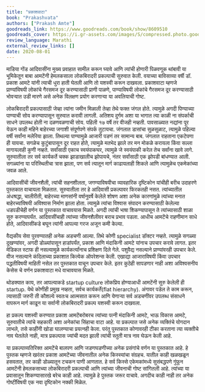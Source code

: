 ```yaml
---
title: "प्रकाशवाटा"
book: "Prakashvata"
authors: ["Prakash Amte"]
goodreads_link: https://www.goodreads.com/book/show/8609510
goodreads_cover: https://i.gr-assets.com/images/S/compressed.photo.goodreads.com/books/1279689324l/8609510.jpg
review_language: Marathi
external_review_links: []
date: 2020-08-01
---
```

माडिया गोंड आदिवासींना मुख्य प्रवाहात सामील करून घ्यावे आणि त्यांची होणारी पिळवणूक थांबावी या भूमिकेतून बाबा आमटेंनी हेमलकसाला लोकबिरादरी प्रकल्पाची सुरुवात केली. वयाच्या बाविसाव्या वर्षी डॉ. प्रकाश आमटे यांनी त्याची धुरा हाती घेतली आणि तो यशस्वी करून दाखवला. प्रकाशवाटा म्हणजे प्राण्यांविषयी लोकांचे गैरसमज दूर करण्यासाठी प्राणी पाळणे, पाण्याविषयी लोकांचे गैरसमज दूर करण्यासाठी भोवऱ्यात उडी मारणे असे अनेक विलक्षण प्रयोग करणाऱ्या या अवलियाची गोष्ट.

लोकबिरादरी प्रकल्पासाठी जेव्हा त्यांना जमीन मिळाली तेव्हा तेथे फक्त जंगल होते. त्यामुळे अगदी पिण्याच्या पाण्याची सोय करण्यापासून सुरुवात करावी लागली. अतिशय दुर्गम अशा या भागात त्या काळी ना संपर्काची साधने उपलब्ध होती ना दळणवळणाची सोय. पहिली १७ वर्षे तर वीजही नव्हती. पावसाळ्यात नद्यांना पूर येऊन काही महिने बाहेरच्या जगाशी संपूर्णपणे संपर्क तुटायचा. जंगलात डासांचा सुळसुळाट, त्यामुळे पहिल्या वर्षी सर्वांना मलेरिया झाला. तिथल्या पाण्यामुळे आजारी पडणं तर सामान्य बाब. जंगलात राहताना एकटेपणा ही यायचा. सगळेच कुटुंबापासून दूर राहत होते, त्यामुळे मतभेद झाले तर मन मोकळे करायला किंवा सल्ला मागायलाही कुणी नव्हते. सर्वांसाठी एकाच स्वयंपाकघर, त्यामुळे जे स्वयंपाकी करेल तेच सर्वांना खावे लागे. सुरुवातीला तर सर्व कार्यकर्ते चक्क झाडाखालीच झोपायचे, नंतर सर्वांसाठी एक झोपडी बांधण्यात आली. सगळ्यांना या परिस्थितीचा त्रास झाला, पण सर्व त्यातून मार्ग काढायलाही शिकले आणि त्यामुळेच एकमेकांच्या जवळ आले.

आदिवासींची जीवनशैली, त्यांची सहनशीलता, जगण्याविषयीचा व्यावहारिक दृष्टिकोन यांचीही बरीच उदाहरणे पुस्तकात वाचायला मिळतात. सुरुवातीला तर हे आदिवासी प्रकल्पावर फिरकतही नसत. त्यांच्यातील अंधश्रद्धा, चालीरीती, बाहेरच्या माणसांनी वर्षानुवर्षे केलेले शोषण अशा अनेक कारणांमुळे त्यांच्या मनात बाहेरच्यांविषयी अविश्वास निर्माण झाला होता. त्यामुळे त्यांचा विश्वास संपादन करण्यासाठी केलेल्या धडपडीचेही वर्णन या पुस्तकात वाचावयास मिळते. अगदी त्यांची भाषा शिकण्यापासून ते त्यांच्यासाठी शाळा सुरु करण्यापर्यंत. आदिवासींचाही त्यांच्या जीवनशैलीवर बराच प्रभाव पडला. आधीच आमटेंचे राहणीमान साधे होते, आदिवासींकडे बघून त्यांनी आपल्या गरज अजून कमी केल्या.

वैद्यकीय सेवा पुरवण्यातही अनेक अडचणी आल्या. तिथे कोणी specialist डॉक्टर नव्हते. त्यामुळे सगळ्या दुखण्यांवर, अगदी डोळ्यांपासून हाडांपर्यंत, प्रकाश आणि मंदाकिनी आमटे यांनाच उपचार करावे लागत. इतर मेडिकल स्टाफ ही नसल्यामुळे कार्यकर्त्यांनाच प्रशिक्षण दिले गेले. पशुवैद्य नसल्याने प्राण्यांवरही उपचार केले. वीज नसल्याने कंदिलाच्या प्रकाशात कित्येक ऑपरेशन्स केली. एखाद्या आजाराविषयी किंवा उपचार पद्धतीविषयी माहिती नसेल तर पुस्तकात वाचून उपचार केले. इतर कुठेही सापडणार नाही अशा अविश्वसनीय केसेस चे वर्णन प्रकाशवाटा मधे वाचावयास मिळते.

थोडक्यात काय, तर आपल्याकडे startup culture लोकप्रिय होण्याआधी आमटेंनी सुरु केलेली ही startup. येथे कोणीही प्रमुख नव्हता, सर्वच कार्यकर्ते(flat hierarchy). अंगावर पडेल ते काम करून, त्यासाठी जरुरी ती कौशल्ये स्वतःच आत्मसात करून आणि येणाऱ्या सर्व अडचणींवर उपलब्ध संसाधने वापरून मार्ग काढून या सर्वानी लोकबिरादरी प्रकल्प यशस्वी करून दाखवला.

हा प्रकल्प यशस्वी करण्यात प्रकाश आमटेंबरोबरच त्यांच्या पत्नी मंदाकिनी आमटे, भाऊ विकास आमटे, सुरुवातीचे त्यांचे सहकारी अशा अनेकांचा सिंहाचा वाटा आहे. या प्रकल्पात जसे अनेक व्यक्तिंचे योगदान लाभले, तसे काहींनी खोडा घालण्याचा प्रयत्नही केला. परंतु पुस्तकात कोणावरही टीका करताना त्या व्यक्तीचे नाव घेतलेले नाही, मात्र प्रकल्पास ज्यांची मदत झाली त्यांची स्तुती मात्र नाव घेऊन केली आहे.

या प्रकल्पाव्यतिरिक्त आमटेंचे बालपण आणि जडणघडणीच्या अनेक प्रसंगांचे वर्णन या पुस्तकात आहे. हे पुस्तक म्हणजे खरंतर प्रकाश आमटेंच्या जीवनातील अनेक किस्स्यांचा संग्रहच. यातील काही खळखळून हसवतात, तर काही डोळ्यातून टचकन पाणी आणतात. हे सर्व किस्से एकेमकांमध्ये सुसंबद्धपणे गुंफून आमटेंनी हेमलकसाच्या लोकबिरादरी प्रकल्पाची आणि त्यांच्या जीवनाची गोष्ट सांगितली आहे. त्यांच्या या प्रवासातून शिकण्यासारखे बरेच काही आहे. त्यामुळे हे पुस्तक जरूर वाचावे. अगदीच काही नाही तर अनेक गोष्टींविषयी एक नवा दृष्टिकोन नक्की मिळेल.
